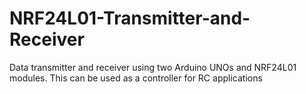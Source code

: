 # NRF24L01-Transmitter-and-Receiver
Data transmitter and receiver using two Arduino UNOs and NRF24L01 modules. This can be used as a controller for RC applications

